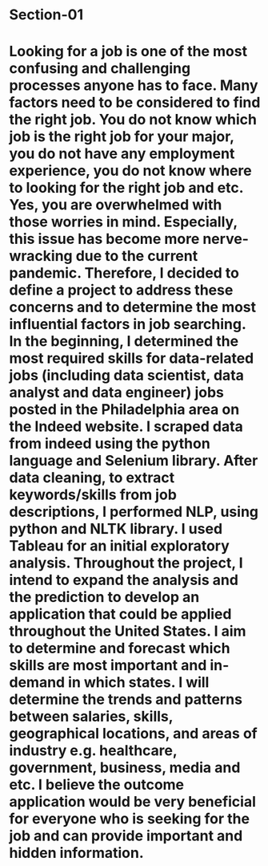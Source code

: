 # Section-01
# Looking for a job is one of the most confusing and challenging processes anyone has to face. Many factors need to be considered to find the right job. You do not know which job is the right job for your major, you do not have any employment experience, you do not know where to looking for the right job and etc. Yes, you are overwhelmed with those worries in mind.  Especially, this issue has become more nerve-wracking due to the current pandemic. Therefore, I decided to define a project to address these concerns and to determine the most influential factors in job searching.  In the beginning, I  determined the most required skills for data-related jobs (including data scientist, data analyst and data engineer) jobs posted in the Philadelphia area on the Indeed website.  I scraped data from indeed using the python language and Selenium library.  After data cleaning, to extract keywords/skills from job descriptions, I performed NLP, using python and NLTK library. I used Tableau for an initial exploratory analysis.  Throughout the project, I intend to expand the analysis and the prediction to develop an application that could be applied throughout the United States. I aim to determine and forecast which skills are most important and in-demand in which states.   I will determine the trends and patterns between salaries, skills, geographical locations, and areas of industry e.g. healthcare, government, business, media and etc. I believe the outcome application would be very beneficial for everyone who is seeking for the job and can provide important and hidden information. 
